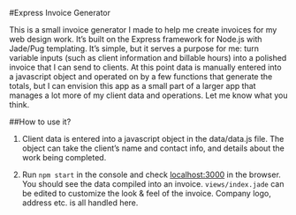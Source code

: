 #Express Invoice Generator

This is a small invoice generator I made to help me create invoices for my web design work. It’s built on the Express framework for Node.js with Jade/Pug templating. It’s simple, but it serves a purpose for me: turn variable inputs (such as client information and billable hours) into a polished invoice that I can send to clients. At this point data is manually entered into a javascript object and operated on by a few functions that generate the totals, but I can envision this app as a small part of a larger app that manages a lot more of my client data and operations. Let me know what you think.

##How to use it?

1. Client data is entered into a javascript object in the data/data.js file. The object can take the client’s name and contact info, and details about the work being completed.

2. Run `npm start` in the console and check [localhost:3000](http://localhost:3000) in the browser. You should see the data compiled into an invoice. `views/index.jade` can be edited to customize the look & feel of the invoice. Company logo, address etc. is all handled here.